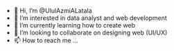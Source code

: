 - 👋 Hi, I’m @UlulAzmiALatala
- 👀 I’m interested in data analyst and web development
- 🌱 I’m currently learning how to create web
- 💞️ I’m looking to collaborate on designing web (UI/UX)
- 📫 How to reach me ...

<!---
UlulAzmiALatala/UlulAzmiALatala is a ✨ special ✨ repository because its `README.md` (this file) appears on your GitHub profile.
You can click the Preview link to take a look at your changes.
--->
